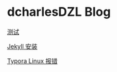 # dcharlesDZL Blog

[测试](./test1.md)

[Jekyll 安装](./JekyllInstallation.md) 

[Typora Linux 报错](./TyporaLinuxInstallationError.md) 







